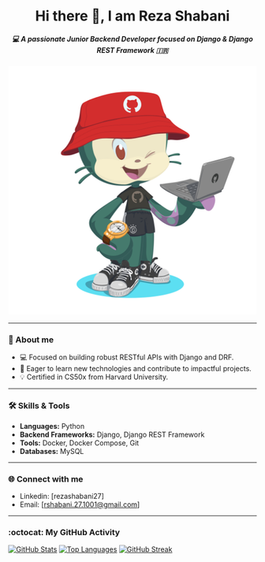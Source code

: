 <div align="center">
  <h1>
    Hi there 👋, I am Reza Shabani
  </h1>
</div>

<div align="center">
  <h5>
    💻 A passionate Junior Backend Developer focused on Django & Django REST Framework 🇮🇷
  </h5>
</div>

![Alt text for the GIF](media/octocat.png)

---


### 📜 About me

- 💻 Focused on building robust RESTful APIs with Django and DRF.
- 🌱 Eager to learn new technologies and contribute to impactful projects.
- 💡 Certified in CS50x from Harvard University.


---
### 🛠️ Skills & Tools

- **Languages:** Python
- **Backend Frameworks:** Django, Django REST Framework
- **Tools:** Docker, Docker Compose, Git
- **Databases:** MySQL

---

### 🌐 Connect with me

- Linkedin: [rezashabani27]
- Email: [rshabani.27.1001@gmail.com]

---

### :octocat: My GitHub Activity
[![GitHub Stats](https://github-readme-stats.vercel.app/api?username=ShabaniReza&show_icons=true&theme=merko&rank_icon=github)](https://github.com/anuraghazra/github-readme-stats)
[![Top Languages](https://github-readme-stats.vercel.app/api/top-langs/?username=ShabaniReza&layout=compact&theme=merko)](https://github.com/anuraghazra/github-readme-stats)
[![GitHub Streak](https://streak-stats.demolab.com?user=YOUR_GITHUB_USERNAME&theme=merko)](https://git.io/streak-stats)

<!--
✨
Here are some ideas to get you started:

- 🔭 I’m currently working on ...
- 🌱 I’m currently learning ...
- 👯 I’m looking to collaborate on ...
- 🤔 I’m looking for help with ...
- 💬 Ask me about ...
- 📫 How to reach me: ...
- 😄 Pronouns: ...
- ⚡ Fun fact: ...
-->
